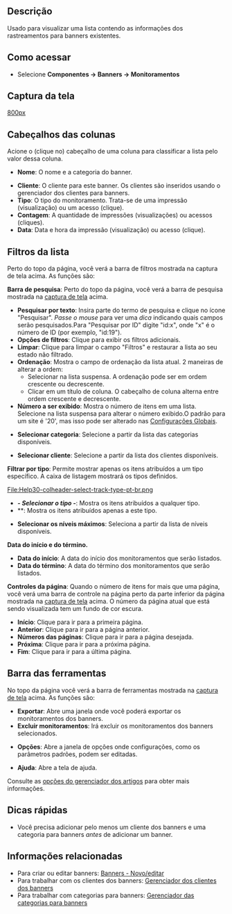 <!-- Filename: Help4.x:Banners:_Tracks / Display title: Ajuda4.x:Banners: Monitoramentos -->

## Descrição

Usado para visualizar uma lista contendo as informações dos
rastreamentos para banners existentes.

## Como acessar

- Selecione **Componentes **→** Banners **→** Monitoramentos**

## Captura da tela

<a
href="https://docs.joomla.org/index.php?title=Special:Upload&amp;wpDestFile=Help-4x-Components-Banners-Tracks-screen-pt-br.png"
class="new"
title="File:Help-4x-Components-Banners-Tracks-screen-pt-br.png">800px</a>

## Cabeçalhos das colunas

Acione o (clique no) cabeçalho de uma coluna para classificar a lista
pelo valor dessa coluna.

- **Nome**: O nome e a categoria do banner.

<!-- -->

- **Cliente**: O cliente para este banner. Os clientes são inseridos
  usando o gerenciador dos clientes para banners.
- **Tipo**: O tipo do monitoramento. Trata-se de uma impressão
  (visualização) ou um acesso (clique).
- **Contagem**: A quantidade de impressões (visualizações) ou acessos
  (cliques).
- **Data**: Data e hora da impressão (visualização) ou acesso (clique).

## Filtros da lista

Perto do topo da página, você verá a barra de filtros mostrada na
captura de tela acima. As funções são:

**Barra de pesquisa**: Perto do topo da página, você verá a barra de
pesquisa mostrada na [captura de tela](#screenshot) acima.

- **Pesquisar por texto**: Insira parte do termo de pesquisa e clique no
  ícone "Pesquisar". *Passe o mouse* para ver uma *dica* indicando quais
  campos serão pesquisados.Para "Pesquisar por ID" digite "id:x", onde
  "x" é o número de ID (por exemplo, "id:19").
- **Opções de filtros**: Clique para exibir os filtros adicionais.
- **Limpar**: Clique para limpar o campo "Filtros" e restaurar a lista
  ao seu estado não filtrado.
- **Ordenação**: Mostra o campo de ordenação da lista atual. 2 maneiras
  de alterar a ordem:
  - Selecionar na lista suspensa. A ordenação pode ser em ordem
    crescente ou decrescente.
  - Clicar em um título de coluna. O cabeçalho de coluna alterna entre
    ordem crescente e decrescente.
- **Número a ser exibido**: Mostra o número de itens em uma lista.
  Selecione na lista suspensa para alterar o número exibido.O padrão
  para um site é '20', mas isso pode ser alterado nas [Configurações
  Globais](https://docs.joomla.org/Help4.x:Site_Global_Configuration/pt-br#defaultlistlimit "Help4.x:Site Global Configuration/pt-br").

<!-- -->

- **Selecionar categoria**: Selecione a partir da lista das categorias
  disponíveis.

<!-- -->

- **Selecionar cliente**: Selecione a partir da lista dos clientes
  disponíveis.

  
**Filtrar por tipo**: Permite mostrar apenas os itens atribuídos a um
tipo específico. A caixa de listagem mostrará os tipos definidos.

<a
href="https://docs.joomla.org/index.php?title=Special:Upload&amp;wpDestFile=Help30-colheader-select-track-type-pt-br.png"
class="new"
title="File:Help30-colheader-select-track-type-pt-br.png">File:Help30-colheader-select-track-type-pt-br.png</a>

- ***- Selecionar o tipo -***: Mostra os itens atribuídos a qualquer
  tipo.
- **: Mostra os itens atribuídos apenas a este tipo.

<!-- -->

- **Selecionar os níveis máximos**: Seleciona a partir da lista de
  níveis disponíveis.

**Data do início e do término.**

- **Data do início**: A data do início dos monitoramentos que serão
  listados.
- **Data do término**: A data do término dos monitoramentos que serão
  listados.

**Controles da página**: Quando o número de itens for mais que uma
página, você verá uma barra de controle na página perto da parte
inferior da página mostrada na [captura de tela](#screenshot) acima. O
número da página atual que está sendo visualizada tem um fundo de cor
escura.

- **Início**: Clique para ir para a primeira página.
- **Anterior**: Clique para ir para a página anterior.
- **Números das páginas**: Clique para ir para a página desejada.
- **Próxima**: Clique para ir para a próxima página.
- **Fim**: Clique para ir para a última página.

## Barra das ferramentas

No topo da página você verá a barra de ferramentas mostrada na [captura
de tela](#Captura_de_tela) acima. As funções são:

- **Exportar**: Abre uma janela onde você poderá exportar os
  monitoramentos dos banners.
- **Excluir monitoramentos**: Irá excluir os monitoramentos dos banners
  selecionados.

<!-- -->

- **Opções**: Abre a janela de opções onde configurações, como os
  parâmetros padrões, podem ser editadas.

<!-- -->

- **Ajuda**: Abre a tela de ajuda.

Consulte as [opções do gerenciador dos
artigos](https://docs.joomla.org/Help4.x:Articles:_Options/pt-br "Help4.x:Articles: Options/pt-br")
para obter mais informações.

## Dicas rápidas

- Você precisa adicionar pelo menos um cliente dos banners e uma
  categoria para banners *antes* de adicionar um banner.

## Informações relacionadas

- Para criar ou editar banners: [Banners -
  Novo/editar](https://docs.joomla.org/Help4.x:Banners:_Edit/pt-br "Help4.x:Banners: Edit/pt-br")
- Para trabalhar com os clientes dos banners: [Gerenciador dos clientes
  dos
  banners](https://docs.joomla.org/Help4.x:Banners:_Clients/pt-br "Help4.x:Banners: Clients/pt-br")
- Para trabalhar com categorias para banners: [Gerenciador das
  categorias para
  banners](https://docs.joomla.org/Help4.x:Banners:_Categories/pt-br "Help4.x:Banners: Categories/pt-br")
